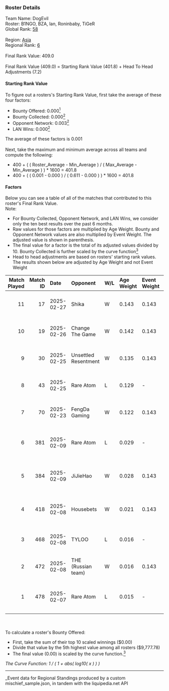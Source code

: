 ### Roster Details<br />
Team Name: DogEvil<br />
Roster: B1NGO, BZA, lan, Roninbaby, TiGeR<br />
Global Rank: [58](../../standings_global_2025_08_04.md)<br />
<br />
Region: [Asia]( ../../standings_asia_2025_08_04.md)<br />
Regional Rank: [6]( ../../standings_asia_2025_08_04.md)<br />
<br />
Final Rank Value:  409.0<br />
<br />
Final Rank Value (409.0) = Starting Rank Value (401.8) + Head To Head Adjustments (7.2)<br />

#### Starting Rank Value<br />
To figure out a rosters's Starting Rank Value, first take the average of these four factors:<br />
- Bounty Offered: 0.000[<sup>1</sup>](#table2)
- Bounty Collected: 0.000[<sup>2</sup>](#table1)
- Opponent Network: 0.003[<sup>2</sup>](#table1)
- LAN Wins: 0.000[<sup>2</sup>](#table1)

The average of these factors is 0.001<br />
<br />
Next, take the maximum and minimum average across all teams and compute the following:<br />
- 400 + ( ( Roster_Average - Min_Average ) / ( Max_Average - Min_Average ) ) * 1600 = 401.8
- 400 + ( ( 0.001 - 0.000 ) / ( 0.611 - 0.000 ) ) * 1600 = 401.8


#### Factors<br />
Below you can see a table of all of the matches that contributed to this roster's Final Rank Value.<br />
Note:<br />

- For Bounty Collected, Opponent Network, and LAN Wins, we consider only the ten best results over the past 6 months.
- Raw values for those factors are multiplied by Age Weight. Bounty and Opponent Network values are also multiplied by Event Weight. The adjusted value is shown in parenthesis.
- The final value for a factor is the total of its adjusted values divided by 10. Bounty Collected is further scaled by the curve function[<sup>3</sup>](#curveFunction)
- Head to head adjustments are based on rosters' starting rank values. The results shown below are adjusted by Age Weight and not Event Weight
<span id="table1"></span><br />


| Match Played | Match ID | Date       | Opponent             | W/L | Age Weight | Event Weight | Bounty Collected | Opponent Network | LAN Wins  | H2H Adj. | Roster                             |
| -: | -: | :- | :- | :- | :- | :- | :- | :- | :- | -: | :- |
|           11 |       17 | 2025-02-27 | Shika                | W   | 0.143      | 0.143        | 0.000 (0.000)    | 0.413 (0.008)    | 0 (0.000) |     2.22 | B1NGO, BZA, lan, Roninbaby, TiGeR  |
|           10 |       19 | 2025-02-26 | Change The Game      | W   | 0.142      | 0.143        | 0.000 (0.000)    | 0.389 (0.008)    | 0 (0.000) |     2.23 | B1NGO, BZA, lan, Roninbaby, TiGeR  |
|            9 |       30 | 2025-02-25 | Unsettled Resentment | W   | 0.135      | 0.143        | 0.000 (0.000)    | 0.279 (0.005)    | 0 (0.000) |     2.78 | B1NGO, BZA, lan, Roninbaby, TiGeR  |
|            8 |       43 | 2025-02-25 | Rare Atom            | L   | 0.129      | -            | -                | -                | -         |    -2.03 | B1NGO, BZA, lan, Roninbaby, TiGeR  |
|            7 |       70 | 2025-02-23 | FengDa Gaming        | W   | 0.122      | 0.143        | 0.000 (0.000)    | 0.192 (0.003)    | 0 (0.000) |     1.91 | B1NGO, BZA, lan, Roninbaby, TiGeR  |
|            6 |      381 | 2025-02-09 | Rare Atom            | L   | 0.029      | -            | -                | -                | -         |    -0.45 | B1NGO, BZA, heartZ, lan, Roninbaby |
|            5 |      384 | 2025-02-09 | JiJieHao             | W   | 0.028      | 0.143        | 0.000 (0.000)    | 0.413 (0.002)    | 0 (0.000) |     0.44 | B1NGO, BZA, heartZ, lan, Roninbaby |
|            4 |      418 | 2025-02-08 | Housebets            | W   | 0.021      | 0.143        | 0.000 (0.000)    | 0.193 (0.001)    | 0 (0.000) |     0.33 | B1NGO, BZA, heartZ, lan, Roninbaby |
|            3 |      468 | 2025-02-08 | TYLOO                | L   | 0.016      | -            | -                | -                | -         |    -0.26 | B1NGO, BZA, lan, Roninbaby, TiGeR  |
|            2 |      472 | 2025-02-08 | THE (Russian team)   | W   | 0.016      | 0.143        | 0.000 (0.000)    | 0.000 (0.000)    | 0 (0.000) |     0.25 | B1NGO, BZA, lan, Roninbaby, TiGeR  |
|            1 |      478 | 2025-02-07 | Rare Atom            | L   | 0.015      | -            | -                | -                | -         |    -0.24 | B1NGO, BZA, heartZ, lan, Roninbaby |

<br />
<span id="table2"></span><br />
To calculate a roster's Bounty Offered:<br />

- First, take the sum of their top 10 scaled winnings ($0.00)
- Divide that value by the 5th highest value among all rosters ($9,777.78)
- The final value (0.00) is scaled by the curve function.[<sup>3</sup>](#curveFunction)

<span id="curveFunction"></span>_The Curve Function: 1 / ( 1 + abs( log10( x ) ) )_<br />

---
_Event data for Regional Standings produced by a custom mischief_sample.json, in tandem with the liquipedia.net API<br />
